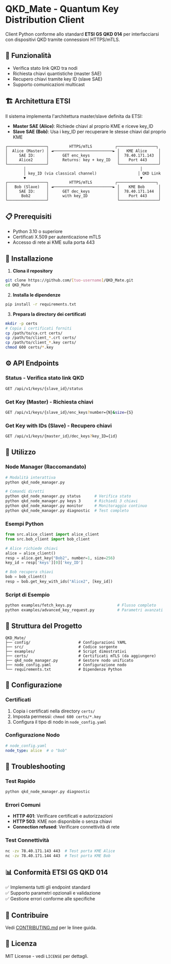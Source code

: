 # QKD_Mate - Quantum Key Distribution Client

Client Python conforme allo standard **ETSI GS QKD 014** per interfacciarsi con dispositivi QKD tramite connessioni HTTPS/mTLS.

## 🔐 Funzionalità

- Verifica stato link QKD tra nodi
- Richiesta chiavi quantistiche (master SAE)
- Recupero chiavi tramite key ID (slave SAE)
- Supporto comunicazioni multicast

## 🏗️ Architettura ETSI

Il sistema implementa l'architettura master/slave definita da ETSI:
- **Master SAE (Alice)**: Richiede chiavi al proprio KME e riceve key_ID
- **Slave SAE (Bob)**: Usa i key_ID per recuperare le stesse chiavi dal proprio KME

```
┌─────────────────┐         HTTPS/mTLS          ┌─────────────────┐
│  Alice (Master) │ ◄──────────────────────────► │   KME Alice     │
│     SAE ID:     │      GET enc_keys            │  78.40.171.143  │
│     Alice2      │      Returns: key + key_ID   │    Port 443     │
└─────────────────┘                              └─────────────────┘
        │                                                  │
        │ key_ID (via classical channel)                  │ QKD Link
        ▼                                                  ▼
┌─────────────────┐         HTTPS/mTLS          ┌─────────────────┐
│   Bob (Slave)   │ ◄──────────────────────────► │    KME Bob      │
│     SAE ID:     │      GET dec_keys            │  78.40.171.144  │
│      Bob2       │      with key_ID             │    Port 443     │
└─────────────────┘                              └─────────────────┘
```

## 📋 Prerequisiti

- Python 3.10 o superiore
- Certificati X.509 per autenticazione mTLS
- Accesso di rete ai KME sulla porta 443

## 🚀 Installazione

1. **Clona il repository**
```bash
git clone https://github.com/[tuo-username]/QKD_Mate.git
cd QKD_Mate
```

2. **Installa le dipendenze**
```bash
pip install -r requirements.txt
```

3. **Prepara la directory dei certificati**
```bash
mkdir -p certs
# Copia i certificati forniti
cp /path/to/ca.crt certs/
cp /path/to/client_*.crt certs/
cp /path/to/client_*.key certs/
chmod 600 certs/*.key
```

## ⚙️ API Endpoints

### Status - Verifica stato link QKD
```bash
GET /api/v1/keys/{slave_id}/status
```

### Get Key (Master) - Richiesta chiavi
```bash
GET /api/v1/keys/{slave_id}/enc_keys?number={N}&size={S}
```

### Get Key with IDs (Slave) - Recupero chiavi
```bash
GET /api/v1/keys/{master_id}/dec_keys?key_ID={id}
```

## 🔧 Utilizzo

### Node Manager (Raccomandato)
```bash
# Modalità interattiva
python qkd_node_manager.py

# Comandi diretti
python qkd_node_manager.py status      # Verifica stato
python qkd_node_manager.py keys 3      # Richiedi 3 chiavi
python qkd_node_manager.py monitor     # Monitoraggio continuo
python qkd_node_manager.py diagnostic  # Test completo
```

### Esempi Python
```python
from src.alice_client import alice_client
from src.bob_client import bob_client

# Alice richiede chiavi
alice = alice_client()
resp = alice.get_key("Bob2", number=1, size=256)
key_id = resp['keys'][0]['key_ID']

# Bob recupera chiavi
bob = bob_client()
resp = bob.get_key_with_ids("Alice2", [key_id])
```

### Script di Esempio
```bash
python examples/fetch_keys.py                    # Flusso completo
python examples/advanced_key_request.py          # Parametri avanzati
```

## 📁 Struttura del Progetto

```
QKD_Mate/
├── config/                     # Configurazioni YAML
├── src/                        # Codice sorgente
├── examples/                   # Script dimostrativi
├── certs/                      # Certificati mTLS (da aggiungere)
├── qkd_node_manager.py         # Gestore nodo unificato
├── node_config.yaml            # Configurazione nodo
└── requirements.txt            # Dipendenze Python
```

## 🔐 Configurazione

### Certificati
1. Copia i certificati nella directory `certs/`
2. Imposta permessi: `chmod 600 certs/*.key`
3. Configura il tipo di nodo in `node_config.yaml`

### Configurazione Nodo
```yaml
# node_config.yaml
node_type: alice  # o "bob"
```

## 🐛 Troubleshooting

### Test Rapido
```bash
python qkd_node_manager.py diagnostic
```

### Errori Comuni
- **HTTP 401**: Verificare certificati e autorizzazioni
- **HTTP 503**: KME non disponibile o senza chiavi
- **Connection refused**: Verificare connettività di rete

### Test Connettività
```bash
nc -zv 78.40.171.143 443  # Test porta KME Alice
nc -zv 78.40.171.144 443  # Test porta KME Bob
```

## 📊 Conformità ETSI GS QKD 014

✅ Implementa tutti gli endpoint standard  
✅ Supporto parametri opzionali e validazione  
✅ Gestione errori conforme alle specifiche  

## 🤝 Contribuire

Vedi [CONTRIBUTING.md](CONTRIBUTING.md) per le linee guida.

## 📄 Licenza

MIT License - vedi `LICENSE` per dettagli.